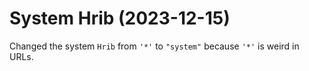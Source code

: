 # System Hrib (2023-12-15)

Changed the system `Hrib` from `'*'` to `"system"` because `'*'` is weird in URLs.
